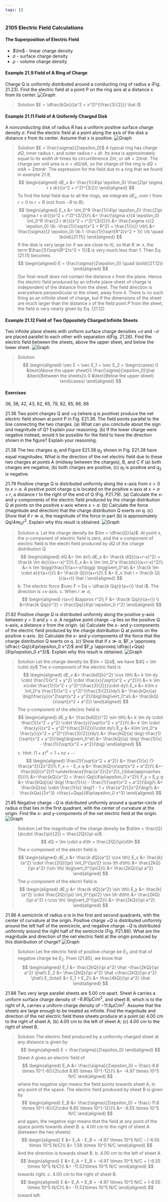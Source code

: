 ```yaml
---
tags: []
---
```


### 2105 Electric Field Calculations

#### The Superposition of Electric Field
+ $\lm$ - linear charge density
+ $\sigma$ - surface charge density
+ $\rho$ - volume charge density

#### Example 21.9 Field of A Ring of Charge
Charge Q is uniformly distributed around a conducting ring of radius a (Fig. 21.23). Find the electric field at a point P on the ring axis at a distance x from its center.
![Graph](../assets/21_23.png)
>Solution
$E = \dfrac{kQx}{(a^2 + x^2)^{\frac{3}{2}}} \hat i$

#### Example 21.11 Field of A Uniformly Charged Disk
A nonconducting disk of radius $R$ has a uniform positive surface charge density $\sigma$. Find the electric field at a point along the axis of the disk a distance $x$ from its center. Assume that x is positive.
![Graph](../assets/21_25.png)
>Solution
$E = \frac{\sigma}{2\epsilon_0}$
A typical ring has charge $dQ$, inner radius $r$, and outer radius $r + dr$. Its area is approximately equal to its width $dr$ times its circumference $2\pi r$, or $dA = 2\pi r dr$. The charge per unit area is $\sigma = dQ/dA$, so the charge of the ring is $dQ = \sigma dA = 2\pi \sigma r dr$.
The expression for the field due to a ring that we found in example 21.9,
$$
\begin{aligned}
dE_x &= \frac{1}{4\pi \epsilon_0} \frac{2\pi \sigma r x dr}{(x^2 + r^2)^{3/2}}
\end{aligned}
$$
To find the total field due to all the rings, we integrate $dE_x$, over $r$ from $r=0$ to $r=R$ (not from $-R$ to $R$):
$$
\begin{aligned}
E_x &= \int_0^R \frac{1}{4\pi \epsilon_0} \frac{2\pi \sigma r x dr}{(x^2 + r^2)^{3/2}}\\
&= \frac{\sigma x}{4 \epsilon_0} \int_0^R \frac{2 r dr}{(x^2 + r^2)^{3/2}}\\
&= \frac{\sigma x}{2 \epsilon_0} \lb -\frac{1}{\sqrt{x^2 + R^2} + \frac{1}{x}} \rb\\
&= \frac{\sigma}{2 \epsilon_0} \lb 1 -\frac{1}{\sqrt{R^2/x^2 + 1}} \rb \quad \bold{(21.11)}
\end{aligned}
$$
If the disk is very large (or if we are close to it), so that $R \gg x$, the term $\frac{1}{\sqrt{R^2/x^2 + 1}}$ is very much less than 1. Then Eq. (21.11) becomes
$$
\begin{aligned}
E = \frac{\sigma}{2\epsilon_0} \quad \bold{(21.12)}
\end{aligned}
$$
Our final result does not contain the distance $x$ from the plane. Hence the electric field produced by an infinite plane sheet of charge is independent of the distance from the sheet. The field direction is everywhere perpendicular to the sheet, away from it. There is no such thing as an infinite sheet of charge, but if the dimensions of the sheet are much larger than the distance $x$ of the field point $P$ from the sheet, the field is very nearly given by Eq. (21.12)

#### Example 21.12 Field of Two Oppositely Charged Infinite Sheets
Two infinite plane sheets with uniform surface charge densities $+\sigma$ and $-\sigma$  are placed parallel to each other with separation d(Fig. 21.26). Find the electric field between the sheets, above the upper sheet, and below the lower sheet.
![Graph](../assets/21_26.png)
>Solution
$$
\begin{aligned}
\vec E = \vec E_1 + \vec E_2 = \begin{cases}
0 &\text{Above the upper sheet}\\
\frac{\sigma}{\epsilon_0}\jhat &\text{Between the sheets}\\
0 &\text{Below the upper sheet}
\end{cases}
\end{aligned}
$$

#### Exercises
36, 38, 42, 43, 62, 65, 79, 82, 85, 86, 88

21.36 Two point charges Q and +q (where q is positive) produce the net electric field shown at point P in Fig. E21.36. The field points parallel to the line connecting the two charges.
(a) What can you conclude about the sign and magnitude of Q? Explain your reasoning.
(b) If the lower charge were negative instead, would it be possible for the  field to have the direction shown in the figure? Explain your reasoning.

21.38 The two charges $q_1$ and Figure E21.38 $q_2$ shown in Fig. E21.38 have equal magnitudes. What is the direction of the net electric field due to these two charges at points A (midway between the charges), B, and C if (a) both charges are negative, (b) both charges are positive, (c) $q_1$ is positive and $q_2$ is negative.

21.79 Positive charge Q is distributed uniformly along the x-axis from $x = 0$ to $x = a$. A positive point charge q is located on the positive x-axis at $x = a + r$, a distance $r$ to the right of the end of Q (Fig. P21.79).
(a) Calculate the x- and y-components of the electric field produced by the charge distribution Q at points on the positive x-axis where $x > a$.
(b) Calculate the force (magnitude and direction) that the charge distribution Q exerts on q.
(c) Show that if $r \gg a$, the magnitude of the force in part (b) is approximately $Qq /4\pi \epsilon_0 r^2$. Explain why this result is obtained.
![Graph](../assets/21_79.png)
>Solution
a. Let the charge density be $\lm = \dfrac{Q}{a}$. At point x, the y-component of electric field is zero, and the x-component of electric field is the electri field produced by $dQ$ of the charge distribution Q.
$$
\begin{aligned}
dQ &= \lm dx\\
dE_x &= \frac{k dQ}{(a+r-x)^2} = \frac{k \lm dx}{(a+r-x)^2}\\
E_x &= k \lm \int_0^a \frac{dx}{(a+r-x)^2}\\
&= k \lm \bigg(\frac{1}{a+r-x}\bigg) \bigg\vert_0^a\\
&= \frac{k \lm \cdot a}{r(a+r)}\\
&= \frac{k Q}{r(a+r)}\\
E &= E_x \hat i = \frac{k Q}{r(a+r)} \hat i
\end{aligned}
$$
b. The electric force $\vec F = Eq = \dfrac{k Qq}{r(a+r)} \hat i$. The direction is +x-axis.
c. When $r \gg a$,
$$
\begin{aligned}
r(a+r) &\approx r^2\\
F &= \frac{k Qq}{r(a+r)} \\
&=\frac{k Qq}{r^2} = \frac{Qq}{4\pi \epsilon_0 r^2}
\end{aligned}
$$

21.82 Positive charge Q is distributed uniformly along the positive y-axis between $y = 0$ and $y = a$. A negative point charge $-q$ lies on the positive Q x-axis, a distance $x$ from the origin.
(a) Calculate the x- and y-components of the electric field produced by the charge distribution Q at points on the positive x-axis.
(b) Calculate the x- and y-components of the force that the charge distribution Q exerts on q.
(c) Show that if $x \gg a$, $F_x \approxeq \dfrac{-Qq}{4\pi\epsilon_0 x^2}$ and $F_y \approxeq \dfrac{+Qqa}{8\pi\epsilon_0 x^3}$. Explain why this result is obtained.
![Graph](../assets/21_82.png)
>Solution
Let the charge density be $\lm = Q/a$, we have $dQ = \lm \cdot dy$
The x-component of the electric field is
$$
\begin{aligned}
dE_x &= \frac{kdQ}{r^2} \cos \th\\
&= k \lm dy \cdot \frac{1}{x^2 + y^2} \cdot \frac{x}{\sqrt{x^2 + y^2}}\\
&= k \lm x\cdot \frac{1}{(x^2 + y^2)^{\frac{3}{2}}}\cdot dy\\
E_x &= k\lm x \int_0^a \frac{1}{(x^2 + y^2)^{\frac{3}{2}}}dy\\
&= \frac{kQx}{a} \big(\frac{y}{x^2\sqrt{x^2 + y^2}}\big)\big\vert_0^a\\
&= \frac{kQ}{x\sqrt{x^2 + a^2}}
\end{aligned}
$$
The y-component of the electric field is
$$
\begin{aligned}
dE_y &= \frac{kdQ}{r^2} \sin \th\\
&= k \lm dy \cdot \frac{1}{x^2 + y^2} \cdot \frac{y}{\sqrt{x^2 + y^2}}\\
&= k \lm \cdot \frac{y}{(x^2 + y^2)^{\frac{3}{2}}}\cdot dy\\
E_y &= k\lm \int_0^a \frac{y}{(x^2 + y^2)^{\frac{3}{2}}}dy\\
&= \frac{kQ}{a} \big(-\frac{1}{\sqrt{x^2 + y^2}}\big)\big\vert_0^a\\
&= \frac{kQ}{a} \big( \frac{1}{x} - \frac{1}{\sqrt{x^2 + a^2}}\big)
\end{aligned}
$$
c. Hint: $(1 + z)^n = 1 + nz + \cdots$
$$
\begin{aligned}
\frac{1}{\sqrt{x^2 + a^2}} &= \frac{1}{x} (1-\frac{a^2}{2x^2})\\
F_x = - E_x q &= \frac{kQ}{x\sqrt{x^2 + a^2}}\\
&=-\frac{kQ}{x^2}(1-\underbrace{\frac{a^2}{2x^2}}_{\blue{approaches 0}})\\
&=-\frac{kQ}{x^2} = \frac{-Qq}{4\pi\epsilon_0 x^2}\\
F_y = E_y q &= \frac{kQq}{a} \big( \frac{1}{x} - \frac{1}{\sqrt{x^2 + a^2}}\big)\\
&= \frac{kQ}{a} \cdot \frac{1}{x} \big(1 - 1 + \frac{a^2}{2x^2}\big)\\
&= \frac{kQa}{2x^3} =\frac{+Qqa}{8\pi\epsilon_0 x^3}
\end{aligned}
$$

21.85 Negative charge $-Q$ is distributed uniformly around a quarter-circle of radius $a$ that lies in the first quadrant, with the center of curvature at the origin. Find the x- and y-components of the net electric field at the origin.
![Graph](../assets/21_85.png)
>Solution
Let the magnitude of the charge density be $\d\lm = \frac{Q}{a\cdot \frac{\pi}{2}} = \frac{2Q}{\pi a}$.
$$
dQ = \lm \cdot a d\th = \frac{2Q}{\pi}d\th
$$
The x-component of the electri field is
$$
\begin{aligned}
dE_x &= \frac{k dQ}{a^2} \cos \th\\
E_x &= \frac{k}{a^2} \cdot \frac{2Q}{\pi} \int_0^{\pi/2} \cos \th d\th\\
&= \frac{2kQ}{\pi a^2} (\sin \th) \big\vert_0^{\pi/2}\\
&= \frac{2kQ}{\pi a^2}
\end{aligned}
$$
The y-component of the electri field is
$$
\begin{aligned}
dE_y &= \frac{k dQ}{a^2} \sin \th\\
E_y &= \frac{k}{a^2} \cdot \frac{2Q}{\pi} \int_0^{\pi/2} \sin \th d\th\\
&= \frac{2kQ}{\pi a^2} (-\cos \th) \big\vert_0^{\pi/2}\\
&= \frac{2kQ}{\pi a^2}
\end{aligned}
$$

21.86 A semicircle of radius $a$ is in the first and second quadrants, with the center of curvature at the origin. Positive charge $+Q$ is distributed uniformly around the left half of the semicircle, and negative charge $-Q$ is distributed uniformly around the right half of the semicircle (Fig. P21.86). What are the magnitude and direction of the net electric field at the origin produced by this distribution of charge?
![Graph](../assets/21_86.png)
>Solution
Let the electric field of positive charge be $E_1$, and that of negative charge be $E_2$. From (21.85), we know that
$$
\begin{aligned}
E_1 &= \frac{2kQ}{\pi a^2} \ihat -\frac{2kQ}{\pi a^2} \jhat\\
E_2 &= \frac{2kQ}{\pi a^2} \ihat +\frac{2kQ}{\pi a^2} \jhat\\
E_{total} &= E_1 + E_2\\
&= \frac{4kQ}{\pi a^2} \ihat
\end{aligned}
$$

21.88 Two very large parallel sheets are 5.00 cm apart. Sheet A carries a uniform surface charge density of $-8.80\mu C/m^2$, and sheet B, which is to the right of A, carries a uniform charge density of $-11.6\mu C/m^2$. Assume that the sheets are large enough to be treated as infinite. Find the magnitude and direction of the net electric field these sheets produce at a point (a) 4.00 cm to the right of sheet A; (b) 4.00 cm to the left of sheet A; (c) 4.00 cm to the right of sheet B.
>Solution
The electric field produced by a uniformly charged sheet at any distance is given by
$$
\begin{aligned}
E = \frac{\sigma}{2\epsilon_0}
\end{aligned}
$$
Sheet A gives an electric field of
$$
\begin{aligned}
E_A &= \frac{\sigma}{2\epsilon_0} = \frac{-8.8 \times 10^{-6}}{2\cdot 8.85 \times 10^{-12}}\\
&= -4.97 \times 10^5 N/C
\end{aligned}
$$
where the negative sign means the field points towards sheet A, in any point of the space.
The electric field produced by sheet B is given by
$$
\begin{aligned}
E_B &= \frac{\sigma}{2\epsilon_0} = \frac{-11.6 \times 10^{-6}}{2\cdot 8.85 \times 10^{-12}}\\
&= -6.55 \times 10^5 N/C
\end{aligned}
$$
and again, the negative sign means that the field at any point of the space points towards sheet B.
a. 4.00 cm to the right of sheet A (between the two sheets)
$$
\begin{aligned}
E &= E_A - E_B = -4.97 \times 10^5 N/C - (-6.55 \times 10^5 N/C)\\
&= 1.58 \times 10^5 N/C
\end{aligned}
$$
And the direction is towards sheet B.
b. 4.00 cm to the left of sheet A
$$
\begin{aligned}
E &= E_A + E_B = -4.97 \times 10^5 N/C + (-6.55 \times 10^5 N/C)\\
&= -11.52\times 10^5 N/C
\end{aligned}
$$
towards right.
c. 4.00 cm to the right of sheet B.
$$
\begin{aligned}
E &= E_A + E_B = -4.97 \times 10^5 N/C + (-6.55 \times 10^5 N/C)\\
&= -11.52\times 10^5 N/C
\end{aligned}
$$
toward left.
